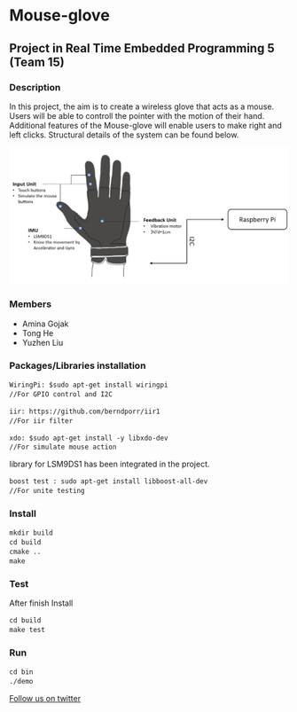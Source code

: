 # Mouse-glove

## Project in Real Time Embedded Programming 5 (Team 15)

### Description
In this project, the aim is to create a wireless glove that acts as a mouse. Users will be able to controll the pointer with the motion of their hand. Additional features of the Mouse-glove will enable users to make right and left clicks. Structural details of the system can be found below.

![image](https://github.com/gojakamina/Mouse-glove/raw/master/Schematic.png)

### Members
* Amina Gojak
* Tong He
* Yuzhen Liu



### Packages/Libraries installation

```diff
WiringPi: $sudo apt-get install wiringpi 
//For GPIO control and I2C  
```
```diff
iir: https://github.com/berndporr/iir1 
//For iir filter 
```
```diff
xdo: $sudo apt-get install -y libxdo-dev 
//For simulate mouse action
```
library for LSM9DS1 has been integrated in the project.

```diff
boost test : sudo apt-get install libboost-all-dev 
//For unite testing
```

### Install
```diff
mkdir build
cd build
cmake ..  
make
```

### Test
After finish Install
```diff
cd build  
make test
```

### Run
```diff
cd bin  
./demo
```

[Follow us on twitter](https://twitter.com/glove_mouse)
